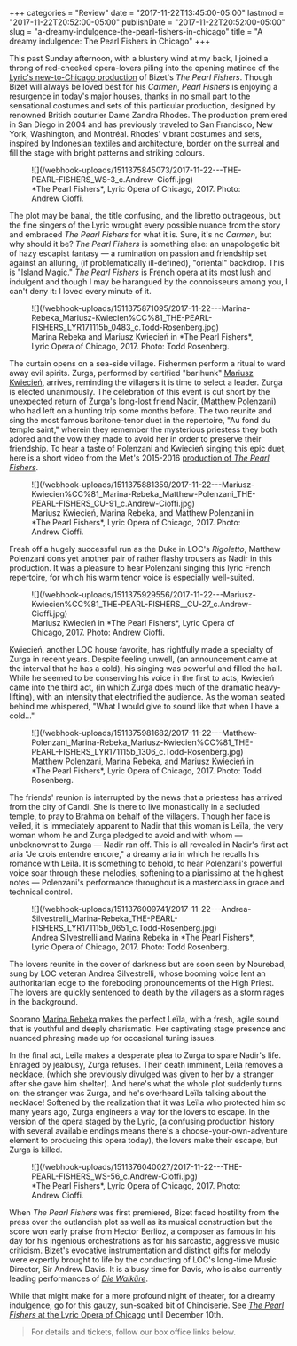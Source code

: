 +++
categories = "Review"
date = "2017-11-22T13:45:00-05:00"
lastmod = "2017-11-22T20:52:00-05:00"
publishDate = "2017-11-22T20:52:00-05:00"
slug = "a-dreamy-indulgence-the-pearl-fishers-in-chicago"
title = "A dreamy indulgence: The Pearl Fishers in Chicago"
+++

This past Sunday afternoon, with a blustery wind at my back, I joined a throng of red-cheeked opera-lovers piling into the opening matinee of the [Lyric's new-to-Chicago production](https://www.lyricopera.org/concertstickets/calendar/2017-2018/productions/lyricopera/the-pearl-fishers-opera-tickets) of Bizet's *The Pearl Fishers*. Though Bizet will always be loved best for his *Carmen*, *Pearl Fishers* is enjoying a resurgence in today's major houses, thanks in no small part to the sensational costumes and sets of this particular production, designed by renowned British couturier Dame Zandra Rhodes. The production premiered in San Diego in 2004 and has previously traveled to San Francisco, New York, Washington, and Montréal. Rhodes' vibrant costumes and sets, inspired by Indonesian textiles and architecture, border on the surreal and fill the stage with bright patterns and striking colours.

<figure data-type="image">
![](/webhook-uploads/1511375845073/2017-11-22---THE-PEARL-FISHERS_WS-3_c.Andrew-Cioffi.jpg)
<figcaption>*The Pearl Fishers*, Lyric Opera of Chicago, 2017. Photo: Andrew Cioffi.</figcaption>
</figure>

The plot may be banal, the title confusing, and the libretto outrageous, but the fine singers of the Lyric wrought every possible nuance from the story and embraced *The Pearl Fishers* for what it is. Sure, it's no *Carmen*, but why should it be? *The Pearl Fishers* is something else: an unapologetic bit of hazy escapist fantasy — a rumination on passion and friendship set against an alluring, (if problematically ill-defined), "oriental" backdrop. This is "Island Magic." *The Pearl Fishers* is French opera at its most lush and indulgent and though I may be harangued by the connoisseurs among you, I can't deny it: I loved every minute of it.

<figure data-type="image">
![](/webhook-uploads/1511375871095/2017-11-22---Marina-Rebeka_Mariusz-Kwiecien%CC%81_THE-PEARL-FISHERS_LYR171115b_0483_c.Todd-Rosenberg.jpg)
<figcaption>Marina Rebeka and Mariusz Kwiecień in *The Pearl Fishers*, Lyric Opera of Chicago, 2017. Photo: Todd Rosenberg.</figcaption>
</figure>

The curtain opens on a sea-side village. Fishermen perform a ritual to ward away evil spirits. Zurga, performed by certified "barihunk" [Mariusz Kwiecień](/scene/people/mariusz-kwiecien/), arrives, reminding the villagers it is time to select a leader. Zurga is elected unanimously. The celebration of this event is cut short by the unexpected return of Zurga's long-lost friend Nadir, ([Matthew Polenzani](/talking-with-singers-matthew-polenzani/)) who had left on a hunting trip some months before. The two reunite and sing the most famous baritone-tenor duet in the repertoire, "Au fond du temple saint," wherein they remember the mysterious priestess they both adored and the vow they made to avoid her in order to preserve their friendship. To hear a taste of Polenzani and Kwiecień singing this epic duet, here is a short video from the Met's 2015-2016 [production of *The Pearl Fishers*](https://www.youtube.com/watch?v=ccGKhjEOEuE).

<figure data-type="image">
![](/webhook-uploads/1511375881359/2017-11-22---Mariusz-Kwiecien%CC%81_Marina-Rebeka_Matthew-Polenzani_THE-PEARL-FISHERS_CU-91_c.Andrew-Cioffi.jpg)
<figcaption>Mariusz Kwiecień, Marina Rebeka, and Matthew Polenzani in *The Pearl Fishers*, Lyric Opera of Chicago, 2017. Photo: Andrew Cioffi.</figcaption>
</figure>

Fresh off a hugely successful run as the Duke in LOC's *Rigoletto*, Matthew Polenzani dons yet another pair of rather flashy trousers as Nadir in this production. It was a pleasure to hear Polenzani singing this lyric French repertoire, for which his warm tenor voice is especially well-suited.

<figure data-type="image">
![](/webhook-uploads/1511375929556/2017-11-22---Mariusz-Kwiecien%CC%81_THE-PEARL-FISHERS__CU-27_c.Andrew-Cioffi.jpg)
<figcaption>Mariusz Kwiecień in *The Pearl Fishers*, Lyric Opera of Chicago, 2017. Photo: Andrew Cioffi.</figcaption>
</figure>

Kwiecień, another LOC house favorite, has rightfully made a specialty of Zurga in recent years. Despite feeling unwell, (an announcement came at the interval that he has a cold), his singing was powerful and filled the hall. While he seemed to be conserving his voice in the first to acts, Kwiecień came into the third act, (in which Zurga does much of the dramatic heavy-lifting), with an intensity that electrified the audience. As the woman seated behind me whispered, "What I would give to sound like that when I have a cold…"

<figure data-type="image">
![](/webhook-uploads/1511375981682/2017-11-22---Matthew-Polenzani_Marina-Rebeka_Mariusz-Kwiecien%CC%81_THE-PEARL-FISHERS_LYR171115b_1306_c.Todd-Rosenberg.jpg)
<figcaption>Matthew Polenzani, Marina Rebeka, and Mariusz Kwiecień in *The Pearl Fishers*, Lyric Opera of Chicago, 2017. Photo: Todd Rosenberg.</figcaption>
</figure>

The friends' reunion is interrupted by the news that a priestess has arrived from the city of Candi. She is there to live monastically in a secluded temple, to pray to Brahma on behalf of the villagers. Though her face is veiled, it is immediately apparent to Nadir that this woman is Leïla, the very woman whom he and Zurga pledged to avoid and with whom — unbeknownst to Zurga — Nadir ran off. This is all revealed in Nadir's first act aria "Je crois entendre encore," a dreamy aria in which he recalls his romance with Leïla. It is something to behold, to hear Polenzani's powerful voice soar through these melodies, softening to a pianissimo at the highest notes — Polenzani's performance throughout is a masterclass in grace and technical control.

<figure data-type="image">
![](/webhook-uploads/1511376009741/2017-11-22---Andrea-Silvestrelli_Marina-Rebeka_THE-PEARL-FISHERS_LYR171115b_0651_c.Todd-Rosenberg.jpg)
<figcaption>Andrea Silvestrelli and Marina Rebeka in *The Pearl Fishers*, Lyric Opera of Chicago, 2017. Photo: Todd Rosenberg.</figcaption>
</figure>

The lovers reunite in the cover of darkness but are soon seen by Nourebad, sung by LOC veteran Andrea Silvestrelli, whose booming voice lent an authoritarian edge to the foreboding pronouncements of the High Priest. The lovers are quickly sentenced to death by the villagers as a storm rages in the background.

Soprano [Marina Rebeka](/talking-with-singers-marina-rebeka/) makes the perfect Leïla, with a fresh, agile sound that is youthful and deeply charismatic. Her captivating stage presence and nuanced phrasing made up for occasional tuning issues. 

In the final act, Leïla makes a desperate plea to Zurga to spare Nadir's life. Enraged by jealousy, Zurga refuses. Their death imminent, Leïla removes a necklace, (which she previously divulged was given to her by a stranger after she gave him shelter). And here's what the whole plot suddenly turns on: the stranger was Zurga, and he's overheard Leïla talking about the necklace! Softened by the realization that it was Leïla who protected him so many years ago, Zurga engineers a way for the lovers to escape. In the version of the opera staged by the Lyric, (a confusing production history with several available endings means there's a choose-your-own-adventure element to producing this opera today), the lovers make their escape, but Zurga is killed.

<figure data-type="image">
![](/webhook-uploads/1511376040027/2017-11-22---THE-PEARL-FISHERS_WS-56_c.Andrew-Cioffi.jpg)
<figcaption>*The Pearl Fishers*, Lyric Opera of Chicago, 2017. Photo: Andrew Cioffi.</figcaption>
</figure>

When *The Pearl Fishers* was first premiered, Bizet faced hostility from the press over the outlandish plot as well as its musical construction but the score won early praise from Hector Berlioz, a composer as famous in his day for his ingenious orchestrations as for his sarcastic, aggressive music criticism. Bizet's evocative instrumentation and distinct gifts for melody were expertly brought to life by the conducting of LOC's long-time Music Director, Sir Andrew Davis. It is a busy time for Davis, who is also currently leading performances of [*Die Walküre*](https://www.schmopera.com/die-walkure/). 

While that might make for a more profound night of theater, for a dreamy indulgence, go for this gauzy, sun-soaked bit of Chinoiserie. See [*The Pearl Fishers* at the Lyric Opera of Chicago](https://www.lyricopera.org/concertstickets/calendar/2017-2018/productions/lyricopera/the-pearl-fishers-opera-tickets) until December 10th.

>For details and tickets, follow our box office links below.
